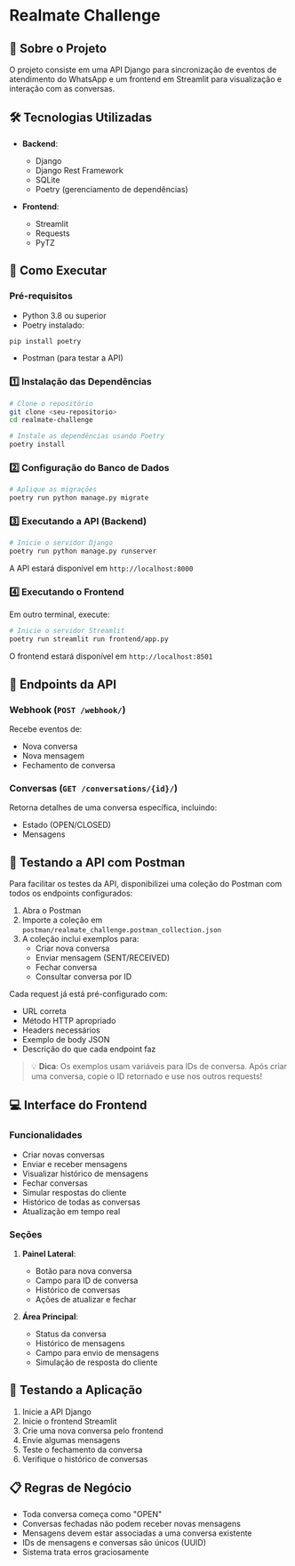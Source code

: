 # Realmate Challenge

## 📝 Sobre o Projeto

O projeto consiste em uma API Django para sincronização de eventos de atendimento do WhatsApp e um frontend em Streamlit para visualização e interação com as conversas.

## 🛠️ Tecnologias Utilizadas

- **Backend**:
  - Django
  - Django Rest Framework
  - SQLite
  - Poetry (gerenciamento de dependências)

- **Frontend**:
  - Streamlit
  - Requests
  - PyTZ

## 🚀 Como Executar

### Pré-requisitos

- Python 3.8 ou superior
- Poetry instalado:
```bash
pip install poetry
```
- Postman (para testar a API)

### 1️⃣ Instalação das Dependências

```bash
# Clone o repositório
git clone <seu-repositorio>
cd realmate-challenge

# Instale as dependências usando Poetry
poetry install
```

### 2️⃣ Configuração do Banco de Dados

```bash
# Aplique as migrações
poetry run python manage.py migrate
```

### 3️⃣ Executando a API (Backend)

```bash
# Inicie o servidor Django
poetry run python manage.py runserver
```

A API estará disponível em `http://localhost:8000`

### 4️⃣ Executando o Frontend

Em outro terminal, execute:

```bash
# Inicie o servidor Streamlit
poetry run streamlit run frontend/app.py
```

O frontend estará disponível em `http://localhost:8501`

## 📌 Endpoints da API

### Webhook (`POST /webhook/`)
Recebe eventos de:
- Nova conversa
- Nova mensagem
- Fechamento de conversa

### Conversas (`GET /conversations/{id}/`)
Retorna detalhes de uma conversa específica, incluindo:
- Estado (OPEN/CLOSED)
- Mensagens

## 🧪 Testando a API com Postman

Para facilitar os testes da API, disponibilizei uma coleção do Postman com todos os endpoints configurados:

1. Abra o Postman
2. Importe a coleção em `postman/realmate_challenge.postman_collection.json`
3. A coleção inclui exemplos para:
   - Criar nova conversa
   - Enviar mensagem (SENT/RECEIVED)
   - Fechar conversa
   - Consultar conversa por ID

Cada request já está pré-configurado com:
- URL correta
- Método HTTP apropriado
- Headers necessários
- Exemplo de body JSON
- Descrição do que cada endpoint faz

> 💡 **Dica**: Os exemplos usam variáveis para IDs de conversa. Após criar uma conversa, copie o ID retornado e use nos outros requests!

## 💻 Interface do Frontend

### Funcionalidades
- Criar novas conversas
- Enviar e receber mensagens
- Visualizar histórico de mensagens
- Fechar conversas
- Simular respostas do cliente
- Histórico de todas as conversas
- Atualização em tempo real

### Seções
1. **Painel Lateral**:
   - Botão para nova conversa
   - Campo para ID de conversa
   - Histórico de conversas
   - Ações de atualizar e fechar

2. **Área Principal**:
   - Status da conversa
   - Histórico de mensagens
   - Campo para envio de mensagens
   - Simulação de resposta do cliente

## 🧪 Testando a Aplicação

1. Inicie a API Django
2. Inicie o frontend Streamlit
3. Crie uma nova conversa pelo frontend
4. Envie algumas mensagens
5. Teste o fechamento da conversa
6. Verifique o histórico de conversas

## 📋 Regras de Negócio

- Toda conversa começa como "OPEN"
- Conversas fechadas não podem receber novas mensagens
- Mensagens devem estar associadas a uma conversa existente
- IDs de mensagens e conversas são únicos (UUID)
- Sistema trata erros graciosamente

